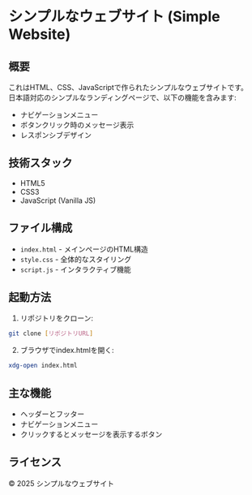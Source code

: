# シンプルなウェブサイト (Simple Website)

## 概要
これはHTML、CSS、JavaScriptで作られたシンプルなウェブサイトです。  
日本語対応のシンプルなランディングページで、以下の機能を含みます:
- ナビゲーションメニュー
- ボタンクリック時のメッセージ表示
- レスポンシブデザイン

## 技術スタック
- HTML5
- CSS3
- JavaScript (Vanilla JS)

## ファイル構成
- `index.html` - メインページのHTML構造
- `style.css` - 全体的なスタイリング
- `script.js` - インタラクティブ機能

## 起動方法
1. リポジトリをクローン:
```bash
git clone [リポジトリURL]
```
2. ブラウザでindex.htmlを開く:
```bash
xdg-open index.html
```

## 主な機能
- ヘッダーとフッター
- ナビゲーションメニュー
- クリックするとメッセージを表示するボタン

## ライセンス
© 2025 シンプルなウェブサイト
